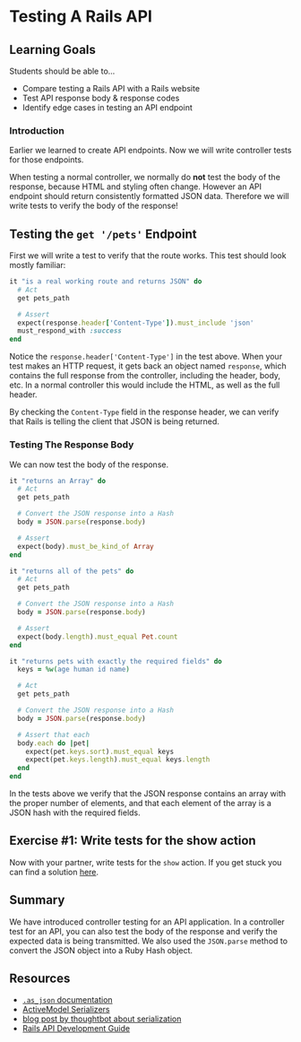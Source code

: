 # Testing A Rails API

## Learning Goals
Students should be able to...

- Compare testing a Rails API with a Rails website
- Test API response body & response codes
- Identify edge cases in testing an API endpoint


### Introduction
Earlier we learned to create API endpoints.  Now we will write controller tests for those endpoints.

When testing a normal controller, we normally do **not** test the body of the response, because HTML and styling often change.  However an API endpoint should return consistently formatted JSON data.  Therefore we will write tests to verify the body of the response!


## Testing the `get '/pets'` Endpoint

First we will write a test to verify that the route works.  This test should look mostly familiar:

```ruby
it "is a real working route and returns JSON" do
  # Act
  get pets_path

  # Assert
  expect(response.header['Content-Type']).must_include 'json'
  must_respond_with :success
end
```

Notice the `response.header['Content-Type']` in the test above.  When your test makes an HTTP request, it gets back an object named `response`, which contains the full response from the controller, including the header, body, etc.  In a normal controller this would include the HTML, as well as the full header.

By checking the `Content-Type` field in the response header, we can verify that Rails is telling the client that JSON is being returned.

### Testing The Response Body

We can now test the body of the response.

```ruby
it "returns an Array" do
  # Act
  get pets_path

  # Convert the JSON response into a Hash
  body = JSON.parse(response.body)

  # Assert
  expect(body).must_be_kind_of Array
end

it "returns all of the pets" do
  # Act
  get pets_path

  # Convert the JSON response into a Hash
  body = JSON.parse(response.body)

  # Assert
  expect(body.length).must_equal Pet.count
end

it "returns pets with exactly the required fields" do
  keys = %w(age human id name)

  # Act
  get pets_path

  # Convert the JSON response into a Hash
  body = JSON.parse(response.body)

  # Assert that each
  body.each do |pet|
    expect(pet.keys.sort).must_equal keys
    expect(pet.keys.length).must_equal keys.length
  end
end
```

In the tests above we verify that the JSON response contains an array with the proper number of elements, and that each element of the array is a JSON hash with the required fields.

## Exercise #1:  Write tests for the show action

Now with your partner, write tests for the `show` action.  If you get stuck you can find a solution [here](./code_samples/pet_controller_test.rb).

## Summary

We have introduced controller testing for an API application.  In a controller test for an API, you can also test the body of the response and verify the expected data is being transmitted.  We also used the `JSON.parse` method to convert the JSON object into a Ruby Hash object.  

## Resources
- [`.as_json` documentation](http://api.rubyonrails.org/classes/ActiveModel/Serializers/JSON.html#method-i-as_json)
- [ActiveModel Serializers](http://railscasts.com/episodes/409-active-model-serializers)
- [blog post by thoughtbot about serialization](http://robots.thoughtbot.com/better-serialization-less-as-json)
- [Rails API Development Guide](http://edgeguides.rubyonrails.org/api_app.html)
